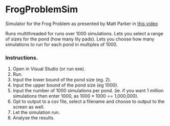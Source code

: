 # FrogProblemSim
 Simulator for the Frog Problem
 as presented by Matt Parker in [this video](https://www.youtube.com/watch?v=ZLTyX4zL2Fc)
 
 Runs multithreaded for runs over 1000 simulations.
 Lets you select a range of sizes for the pond (how many lily pads).
 Lets you choose how many simulations to run for each pond in multiples of 1000.
 
### Instructions.
 1. Open in Visual Studio (or run exe).
 2. Run.
 3. Input the lower bound of the pond size (eg. 2).
 4. Input the upper bound of the pond size (eg 1000).
 5. Input the number of 1000 simulations per pond. (ie. if you want 1 million simulations then enter 1000, as 1000 * 1000 == 1,000,000).
 6. Opt to output to a csv file, select a filename and choose to output to the screen as well.
 7. Let the simulation run.
 8. Analyse the results.